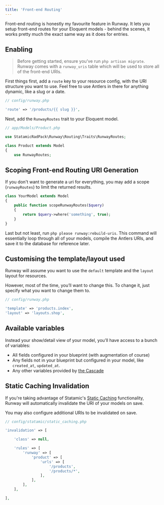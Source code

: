 ```yaml
---
title: 'Front-end Routing'
---
```


Front-end routing is honestly my favourite feature in Runway. It lets you setup front-end routes for your Eloquent models - behind the scenes, it works pretty much the exact same way as it does for entries.

## Enabling

> Before getting started, ensure you’ve run `php artisan migrate`. Runway comes with a `runway_uris` table which will be used to store all of the front-end URIs.

First things first, add a `route` key to your resource config, with the URI structure you want to use. Feel free to use Antlers in there for anything dynamic, like a slug or a date.

```php
// config/runway.php

'route' => '/products/{{ slug }}',
```

Next, add the `RunwayRoutes` trait to your Eloquent model.

```php
// app/Models/Product.php

use StatamicRadPack\Runway\Routing\Traits\RunwayRoutes;

class Product extends Model
{
    use RunwayRoutes;
```

## Scoping Front-end Routing URI Generation

If you don't want to generate a uri for everything, you may add a scope (`runwayRoutes`) to limit the returned results.

```php
class YourModel extends Model
{
	public function scopeRunwayRoutes($query)
	{
		return $query->where('something', true);
	}
}
```

Last but not least, run `php please runway:rebuild-uris`. This command will essentially loop through all of your models, compile the Antlers URIs, and save it to the database for reference later.

## Customising the template/layout used

Runway will assume you want to use the `default` template and the `layout` layout for resources.

However, most of the time, you’ll want to change this. To change it, just specify what you want to change them to.

```php
// config/runway.php

'template' => 'products.index',
'layout' => 'layouts.shop',
```

## Available variables

Instead your show/detail view of your model, you’ll have access to a bunch of variables:

-   All fields configured in your blueprint (with augmentation of course)
-   Any fields not in your blueprint but configured in your model, like `created_at`, `updated_at`.
-   Any other variables provided by [the Cascade](https://statamic.dev/cascade#content)

## Static Caching Invalidation

If you're taking advantage of Statamic's [Static Caching](https://statamic.dev/static-caching) functionality, Runway will automatically invalidate the URI of your models on save.

You may also configure additional URIs to be invalidated on save.

```php
// config/statamic/static_caching.php

'invalidation' => [

    'class' => null,

    'rules' => [
        'runway' => [
            'product' => [
                'urls' => [
                    '/products',
                    '/products/*',
                ],
            ],
        ],
    ],

],
```
